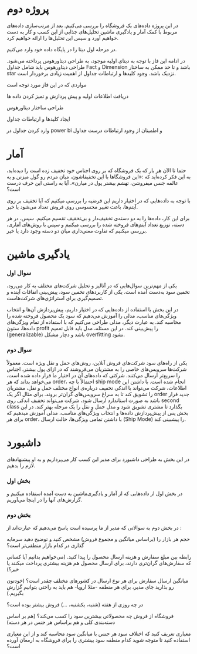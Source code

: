 # پروژه دوم

در این پروژه داده‌های یک فروشگاه را بررسی می‌کنیم. بعد از مرتب‌سازی داده‌های مربوط با کمک آمار و یادگیری ماشین تحلیل‌های جذابی از این کسب‌ و کار به دست خواهیم آورد و سپس این تحلیل‌ها را ارائه خواهیم کرد.

در مرحله اول دیتا را در پایگاه داده خود وارد می‌کنیم.

در ادامه این فاز با توجه به دیتای اولیه موجود، به طراحی دیتاورهوس پرداخته می‌شود. طراحی دیتاورهوس باید شامل جداول Fact و Dimension باشد و تا حد ممکن به ساختار star نزدیک باشد. وجود کلیدها و ارتباطات جداول از اهمیت زیادی برخوردار است.

مواردی که در این فاز مورد توجه است

دریافت اطلاعات اولیه و پیش پردازش و تمیز کردن داده ها

طراحی ساختار دیتاورهوس

ایجاد کلیدها و ارتباطات جداول

وارد کردن جداول در power bi و اطمینان از وجود ارتباطات درست جداول

# آمار

حتما تا الآن هر بار که یک فروشگاه که بر روی اجناس خود تخفیف زده‌ است را دیده‌اید، به این فکر کرده‌اید که :«این فروشگاها با این تخفیفاشون، میان مردم رو گول میزنن و یه عالمه جنس میفروشن، تهشم بیشتر پول در میارن». آیا به راستی این حرف درست است؟

با توجه به داده‌هایی که در اختیار داریم این فرضیه را بررسی میکنیم که آیا تخفیف بر روی آیتم‌ها، باعث تغییر محسوسی روی فروش تعداد می‌شود یا خیر.

برای این کار، داده‌ها را به دو دسته‌ی تخفیف‌دار و بی‌تخفیف تقسیم میکنیم. سپس، در هر دسته، توزیع تعداد آیتم‌های فروخته شده را بررسی میکنیم و سپس با روش‌های آماری، بررسی میکنیم که تفاوت معنی‌داری میان دو دسته وجود دارد یا خیر.

# یادگیری ماشین

### سوال اول
یکی از مهم‌ترین سوال‌هایی که در آنالیز و تحلیل شرکت‌های مختلف به کار می‌رود، تخمین سود به‌دست آمده است. یکی از کاربرد‌های تخمین سود، پیش‌بینی اتفاقات آینده و تصمیم‌گیری برای استراتژی‌های شرکت‌هاست.

در این بخش با استفاده از داده‌هایی که در اختیار داریم، پیش‌پردازش آن‌ها و انتخاب ویژگی‌های مناسب، مدلی را آموزش می‌دهیم که سود یک محصول فروخته شده را محاسبه کند. به عبارت دیگر، مدلی طراحی می‌کنیم که با استفاده از تمام ویژگی‌های داده‌ها، ستون profit را پیش‌بینی کند. در این مسئله، مدل باید قابل تعمیم‌ (generalizable) باشد و دچار مشکل overfitting نشود.

### سوال دوم
یکی از راه‌های سود شرکت‌های فروش آنلاین، روش‌های حمل و نقل ویژه است. معمولاً شرکت‌ها سرویس‌های خاصی را به مشتریان می‌فروشند که در ازای پول بیشتر، اجناس را سریع‌تر ارسال می‌کنند. شرکتی که داده‌های آن در اختیار ما قرار داده شده است، می‌خواهد بداند که هر order، احتمالاً با چه ship mode انجام شده است. با داشتن این اطلاعات، شرکت می‌تواند با اندکی تخفیف درباره‌ی انواع مختلف حمل و نقل، مشتریان را تشویق کند تا به سراغ سرویس‌های گران‌تر بروند. برای مثال اگر یک order جدید قرار باشد به صورت استاندارد ارسال شود، شرکت می‌تواند تخفیف اندکی روی second class بگذارد تا مشتری تشویق شود و مدل حمل و نقل را یک مرحله بهتر کند. در این بخش پس از پیش‌پردازش داده‌ها و انتخاب ویژگی‌های مناسب، مدلی آموزش میدهیم که برای هر order، با داشتن تمامی ویژگی‌ها، حالت ارسال (Ship Mode) را پیشبینی کند.

# داشبورد

در این بخش به طراحی داشبورد برای مدیر این کسب کار می‌پردازیم و به او پیشنهادهای لازم را بدهیم.

### بخش اول
در بخش اول از داده‌هایی که از آمار و یادگیری‌ماشین به دست آمده استفاده میکنیم و گزارش‌های آنها را در اینجا می‌آوریم.

### بخش دوم
در بخش دوم به سوالاتی که مدیر از ما پرسیده است پاسخ می‌دهیم که عبارت‌اند از :

حجم هر بازار را (براساس میانگین و مجموع فروش) مشخص کنید و توضیح دهید سرمایه گذاری در کدام بازار منطقی‌تر است؟‌

رابطه بین مبلغ سفارش و هزینه ارسال محصول را پیدا کنید. (می‌خواهیم بدانیم آیا کسانی که سفارش‌های گران‌تری دارند، برای ارسال محصول هم هزینه بیشتری پرداخت میکنند یا خیر؟)

میانگین ارسال سفارش برای هر نوع ارسال در کشورهای مختلف چقدر است؟ (خودتون رو بذارید جای مدیر،‌ برای هر منطقه -مثلا اروپا- هم باید به راحتی بتوانیم گزارش بگیریم.)

در چه روزی از هفته (شنبه، یکشنبه، …) فروش بیشتر بوده است؟

فروشگاه از فروش چه محصولاتی بیشترین سود را کسب می‌کند؟ (هم بر اساس دسته‌بندی کلی و هم براساس هر جنس در هر دسته)‌

معیاری تعریف کنید که اختلاف سود هر جنس با میانگین سود محاسبه کند و از این معیاری استفاده کنید تا متوجه شوید کدام منطقه سود بیشتری را برای فروشگاه به ارمغان آورده است؟‌
